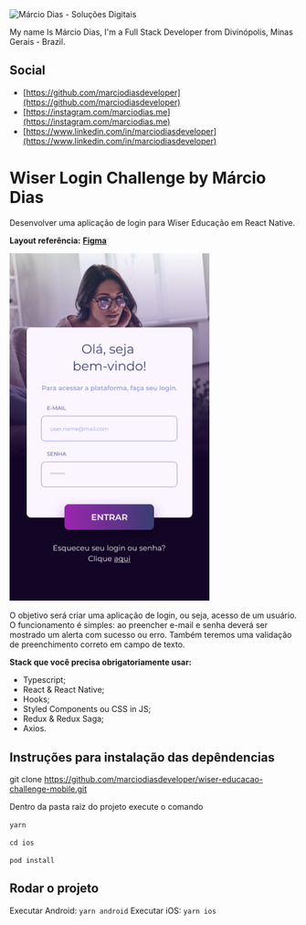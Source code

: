 <img src="https://admin.marciodias.me/images/marca/vertical/marca-default.png" width="120" alt="Márcio Dias - Soluções Digitais" />

My name Is Márcio Dias, I'm a Full Stack Developer from Divinópolis, Minas Gerais - Brazil.

## Social

- [https://github.com/marciodiasdeveloper](https://github.com/marciodiasdeveloper)
- [https://instagram.com/marciodias.me](https://instagram.com/marciodias.me)
- [https://www.linkedin.com/in/marciodiasdeveloper](https://www.linkedin.com/in/marciodiasdeveloper)


# Wiser Login Challenge by Márcio Dias

Desenvolver uma aplicação de login para Wiser Educação em React Native.

**Layout referência:** [**Figma**](https://www.figma.com/file/zC98pMR61WhKX5joTKTMr6/Teste-Wiser?node-id=3%3A4)

<img src="project.png" width="350" title="Wiser Educação - Login">

O objetivo será criar uma aplicação de login, ou seja, acesso de um usuário. O funcionamento é simples: ao preencher e-mail e senha deverá ser mostrado um alerta com sucesso ou erro. Também teremos uma validação de preenchimento correto em campo de texto.

**Stack que você precisa obrigatoriamente usar:**
- Typescript;
- React & React Native;
- Hooks;
- Styled Components ou CSS in JS;
- Redux & Redux Saga;
- Axios.

## Instruções para instalação das depêndencias

git clone https://github.com/marciodiasdeveloper/wiser-educacao-challenge-mobile.git

Dentro da pasta raiz do projeto execute o comando 

`yarn`

`cd ios`

`pod install`

## Rodar o projeto


Executar Android: `yarn android` 
Executar iOS: `yarn ios`
